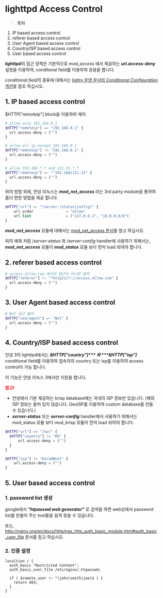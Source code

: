 # lighttpd Access Control


> **목차**
1. IP based access control
2. referer based access control
3. User Agent based access control
4. Country/ISP based access control
5. User based access control


***lighttpd***의 접근 정책은 기본적으로 *mod_access* 에서 제공하는 ***url.access-deny*** 설정을 이용하여, conditonal field를 이용하여 응용을 합니다.

*conditional field*의 종류에 대해서는 [lighty 운영 문서의 *Conditional Configuration* 섹션](http://redmine.lighttpd.net/projects/lighttpd/wiki/Docs_Configuration)을 참조 하십시오.


## 1. IP based access control

$HTTP["remoteip"] block을 이용하여 제어

```php
# allow only 192.168.0.1
$HTTP["remoteip"] == "192.168.0.1" {
  url.access-deny = ("")
}

# allow all ip except 192.168.0.1
$HTTP["remoteip"] != "192.168.0.1" {
  url.access-deny = ("")
}

# allow 192.168.*.* and 121.33.*.*
$HTTP["remoteip"] =~ "^192.168|121.33" {
  url.access-deny = ("")
}
```

위의 방법 외에, 안녕 리눅스는 ***mod_net_access*** 라는 3rd party module을 통하여 좀더 편한 방법을 제공 합니다.

```php
$HTTP["url"] =~ "/server-(status|config)" {
    url.order               = "allow"
    url.list                = ("127.0.0.1", "10.0.0.0/8")
}
```

***mod_net_access*** 모듈에 대해서는 [mod_net_access 문서](http://svn.oops.org/wsvn/Lighttpd.mod_net_access/trunk/README)를 참고 하십시오.

위의 예제 처럼 */server-status* 와 */server-config* handler에 사용하기 위해서는, ***mod_net_access*** 모듈이 ***mod_status*** 모듈 보다 먼저 load 되어야 합니다.

## 2. referer based access control

```php
# access.allow.com 에서의 접근이 아니면 불허
$HTTP["referer"] !~ "^http[s]?://access.allow.com" {
  url.access-deny = ("")
}
```

## 3. User Agent based access control

```php
# Bot 접근 불허
$HTTP["useragent"] =~ "Bot" {
  url.access-deny = ("")
}
```

## 4. Country/ISP based access control

안녕 3의 lighttpd에서는 ***$HTTP["country"]*** 와 ***$HTTP["isp"]*** conditional field를 이용하여 접속자의 country 또는 isp를 이용하여 access control이 가능 합니다.

이 기능은 안녕 리눅스 3에서만 지원을 합니다.

<strong style="color: red;">참고!</strong>  
* 안녕에서 기본 제공하는 krisp database에는 국내의 ISP 정보만 있습니다. (해외 ISP 정보는 들어 있지 않습니다. GeoISP를 이용하여 custom database를 만들 수 있습니다.)
* ***server-status*** 또는 ***server-config*** handler에서 사용하기 위해서는 mod_status 모듈 보다 mod_krisp 모듈이 먼저 load 되어야 합니다.

```php
$HTTP["url"] == "/kor" {
  $HTTP["country"] != "KR" {
      url.access-deny = ("")
  }
}

$HTTP["isp"] != "boradNnet" {
    url.access-deny = ("")
}
```
## 5. User based access control

### 1. password list 생성

google에서 ***"htpasswd web generator"*** 로 검색을 하면 web상에서 password list를 만들어 주는 tool들을 쉽게 찾을 수 있습니다.

또는, http://nginx.org/en/docs/http/ngx_http_auth_basic_module.html#auth_basic_user_file 문서를 참고 하십시오.

### 2. 인증 설정
```nginx
localtion / {
  auth_basic "Restricted Content";
  auth_basic_user_file /etc/nginx/.htpasswd;
  
  if ( $remote_user !~ ^(john|smith|joe)$ ) {
    return 403;
  }
}
```


